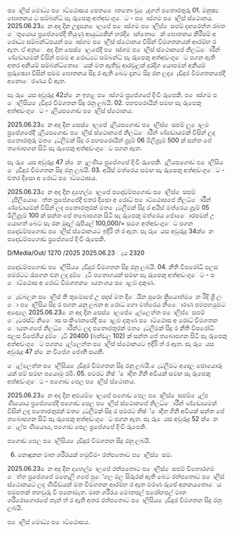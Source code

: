 ප ොලිස් මොධ්‍ය ප ොට්ඨොසය පෙත ෙොතතො වූ ෙැදගත් පතොරතුරු 01. මනුෂ්‍ය ඝොතනය ට සම්බන්ධ්‍ සැ රුපෙකු අත්අඩංගුෙට - ප ොස්ගම ප ොලිස් ස්ථොනය. 2025.06.23 ෙන අද දින උදෑසන ොලපේ ප ොස්ගම ප ොලිස් ෙසපම් දඟරෙත්ත රබත ෙතුයොය ප්‍රපේශපේදී තියුණු ආයුධ්‍යකින් හරදී ොන්තොෙක් ඝොතනය කිරීපම් අ රොධ්‍ය සම්බන්ධ්‍පයන් ප ොස්ගම ප ොලිස් ස්ථොනය විසින් විමශතනයක් ආරම්භ ර ඇත. ඒ අනුෙ අද දින සෙස් ොලපේදී ප ොස්ගම ප ොලිස් ස්ථොනපේ නිලධ්‍ොරීන් ණ්ඩොයමක් විසින් පමම අ රොධ්‍යට සම්බන්ධ්‍ සැ රුපෙකු අත්අඩංගුෙට පගන ඇති අතර අනියම් සම්බන්ධ්‍තොෙයක් මත ඇතිවූ ආරවුලක් දුරදිග යොපමන් අනියම් පුරුෂ්‍යො විසින් පමම ඝොතනය සිදු ර ඇති බෙට දැනට සිදු රන ලද ෙැඩිදුර විමශතනපේදී අනොෙරණය වී ඇත.

සැ රු ෙයස අවුරුදු 42ක් ෙන ඉහළ ප ොස්ගම ප්‍රපේශපේ දිංචි රුපෙකි. ප ොස්ගම ප ොලිසිය ෙැඩිදුර විමශතන සිදු රනු ලබයි. 02. පහපරොයින් සමඟ සැ රුපෙකු අත්අඩංගුෙට - ෑලියපගොඩ ප ොලිස් ස්ථොනය.

2025.06.23 ෙන අද දින සෙස් ොලපේ ෑලියපගොඩ ප ොලිස් ෙසපම් ලු ොලම ප්‍රපේශපේදී ෑලියපගොඩ ප ොලිස් ස්ථොනපේ නිලධ්‍ොරීන් ණ්ඩොයමක් විසින් ලද පතොරතුරු මත ෙැටලීමක් සිදු ර පහපරොයින් ග්‍රෑම් 06 මිලිග්‍රෑම් 500 ක් සන්ත පේ තබොපගන සිටි සැ රුපෙකු අත්අඩංගුෙට පගන ඇත.

සැ රු ෙයස අවුරුදු 47 ක් ෙන ැලණිය ප්‍රපේශපේ දිංචි රුපෙකි. ෑලියපගොඩ ප ොලිසිය ෙැඩිදුර විමශතන සිදු රනු ලබයි. 03. අයිස් මත්රෙය සමඟ සැ රුපෙකු අත්අඩංගුෙට - ළුතර දිසො අ රොධ්‍ ප ොට්ඨොසය.

2025.06.23 ෙන අද දින දහෙල් ොලපේ පදොඩම්පගොඩ ප ොලිස් ෙසපම් ැපිලියොෙත්ත ප්‍රපේශපේදී ළුතර දිසො අ රොධ්‍ ප ොට්ඨොසපේ නිලධ්‍ොරීන් ණ්ඩොයමක් විසින් ලද පතොරතුරක් මත ෙැටලීමක් සිදු ර අයිස් මත්රෙය ග්‍රෑම් 05 මිලිග්‍රෑම් 100 ක් සන්ත පේ තබොපගන සිටි සැ රුපෙකු මත්රෙය ජොෙොරපමන් උ යොගත් බෙට සැ රන මුදල් රුපියල් 100,000/= සමග අත්අඩංගුෙට පගන පදොඩම්පගොඩ ප ොලිස් ස්ථොනයට ඉදිරි ත් ර ඇත. සැ රු ෙයස අවුරුදු 34ක් ෙන පදොඩම්පගොඩ ප්‍රපේශපේ දිංචි රුපෙකි.

D/Media/Out/ 1270 /2025 2025.06.23 ැය 2320

පදොඩම්පගොඩ ප ොලිසිය ෙැඩිදුර විමශතන සිදු රනු ලබයි. 04. නීති විපරෝධී පලස පමරටට රැපගන එන ලද දුම්ෙැටි පතොගයක් සමඟ සැ රුපෙකු අත්අඩංගුෙට - ප ොට්ඨොස අ රොධ්‍ විමශතන ොයතංශය ප ොළඹ දකුණ.

ෙැඩබලන ප ොලිස් ති තුමොපේ උ පදස් මත දිෙයින පුරො ක්‍රියොත්ම ෙන රිදි ශ්‍රී ලං ො ප ොලිසිය සිදු ර පගන යනු ලබන අ රොධ්‍ හො මත්රෙය නිෙොරණ පමපහයුමට අදොලෙ 2025.06.23 ෙන අද දින සෙස් ොලපේ ෙැල්ලෙත්ත ප ොලිස් ෙසපම් ෙැටරස්ට් නිෙොස සංකිණතපේදී ප ොළඹ දකුණ ප ොට්ඨොස අ රොධ්‍ විමශතන ොයතංශපේ නිලධ්‍ොරීන්ට ලද පතොරතුරක් මත ෙැටලීමක් සිදු ර නීති විපරෝධී පලස විපේශීය දුම්ෙැටි 20400 (බන්ඩල 102) ක් සන්ත පේ තබොපගන සිටි සැ රුපෙකු අත්අඩංගුෙට පගන ෙැල්ලෙත්ත ප ොලිස් ස්ථොනයට ඉදිරි ත් ර ඇත. සැ රු ෙයස අවුරුදු 47 ක් ෙන විපේශ ජොති පයකි.

ෙැල්ලෙත්ත ප ොලිසිය ෙැඩිදුර විමශතන සිදු රනු ලබයි. ෙැටලීමට අදොල ඡොයොරූ යක් පම් සමඟ පයොමු රමි. 05. පමරට නිෂ්‍් ොදිත ගිනි අවියක් සමඟ සැ රුපෙකු අත්අඩංගුෙට - පගොඩ පෙල ප ොලිස් ස්ථොනය.

2025.06.23 ෙන අද දින අළුයම් ොලපේ පගොඩ පෙල ප ොලිස් ෙසපම් ෙැල්ප ණියොය ප්‍රපේශපේදී පගොඩ පෙල ප ොලිස් ස්ථොනපේ නිලධ්‍ොරීන් ණ්ඩොයමක් විසින් ලද පතොරතුරක් මත ෙැටලීමක් සිදු ර පමරට නිෂ්‍් ොදිත ගිනි අවියක් සන්ත පේ තබොපගන සිටි සැ රුපෙකු අත්අඩංගුෙට පගන ඇත. සැ රු ෙයස අවුරුදු 52 ක් ෙන ෙැල්ප ණියොය, පගොඩ පෙල ප්‍රපේශපේ දිංචි රුපෙකි.

පගොඩ පෙල ප ොලිසිය ෙැඩිදුර විමශතන සිදු රනු ලබයි.

06. නොඳුනන මෘත ශරීරයක් හමුවීම- රත්පතොට ප ොලිස් ෙසම.

2025.06.23 ෙන අද දින දහෙල් ොලපේ රත්පතොට ප ොලිස් ෙසපම් විහොරගම ෙත්ත ප්‍රපේශපේ මහෙැලි ගපේ පුේගල මල සිරුරක් ඇති බෙට රත්පතොට ප ොලිස් ස්ථොනයට ලද ණිවිඩයක් මත විමශතන ආරම්භ ර ඇත මරණ රුපේ අනනයතොෙය පමපතක් තහවුරු වී පනොමැත. මෘත ශරීරය මොතපල් පරෝහපල් මෘත ශරීරොගොරපේ තැන් ත් ර ඇති අතර රත්පතොට ප ොලිසිය ෙැඩිදුර විමශතන සිදු රනු ලබයි.

ප ොලිස් මොධ්‍ය ප ොට්ඨොසය.